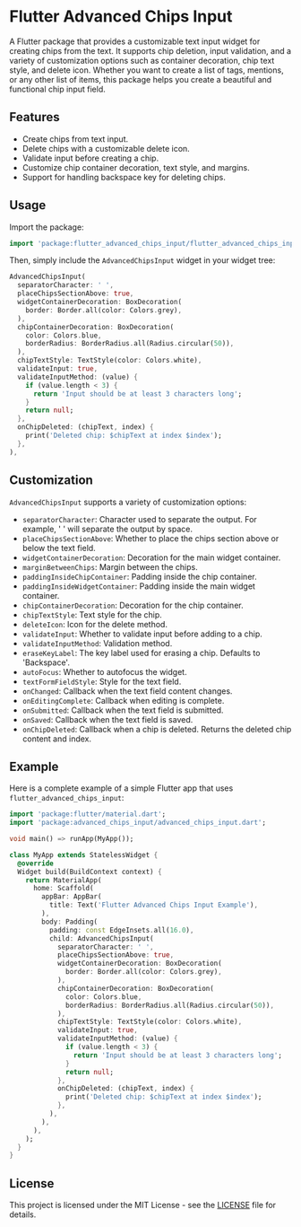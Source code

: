 # Flutter Advanced Chips Input

A Flutter package that provides a customizable text input widget for creating chips from the text. It supports chip deletion, input validation, and a variety of customization options such as container decoration, chip text style, and delete icon. Whether you want to create a list of tags, mentions, or any other list of items, this package helps you create a beautiful and functional chip input field.

## Features

- Create chips from text input.
- Delete chips with a customizable delete icon.
- Validate input before creating a chip.
- Customize chip container decoration, text style, and margins.
- Support for handling backspace key for deleting chips.

## Usage

Import the package:

```dart
import 'package:flutter_advanced_chips_input/flutter_advanced_chips_input.dart';
```

Then, simply include the `AdvancedChipsInput` widget in your widget tree:

```dart
AdvancedChipsInput(
  separatorCharacter: ' ',
  placeChipsSectionAbove: true,
  widgetContainerDecoration: BoxDecoration(
    border: Border.all(color: Colors.grey),
  ),
  chipContainerDecoration: BoxDecoration(
    color: Colors.blue,
    borderRadius: BorderRadius.all(Radius.circular(50)),
  ),
  chipTextStyle: TextStyle(color: Colors.white),
  validateInput: true,
  validateInputMethod: (value) {
    if (value.length < 3) {
      return 'Input should be at least 3 characters long';
    }
    return null;
  },
  onChipDeleted: (chipText, index) {
    print('Deleted chip: $chipText at index $index');
  },
),
```

## Customization

`AdvancedChipsInput` supports a variety of customization options:

- `separatorCharacter`: Character used to separate the output. For example, ' ' will separate the output by space.
- `placeChipsSectionAbove`: Whether to place the chips section above or below the text field.
- `widgetContainerDecoration`: Decoration for the main widget container.
- `marginBetweenChips`: Margin between the chips.
- `paddingInsideChipContainer`: Padding inside the chip container.
- `paddingInsideWidgetContainer`: Padding inside the main widget container.
- `chipContainerDecoration`: Decoration for the chip container.
- `chipTextStyle`: Text style for the chip.
- `deleteIcon`: Icon for the delete method.
- `validateInput`: Whether to validate input before adding to a chip.
- `validateInputMethod`: Validation method.
- `eraseKeyLabel`: The key label used for erasing a chip. Defaults to 'Backspace'.
- `autoFocus`: Whether to autofocus the widget.
- `textFormFieldStyle`: Style for the text field.
- `onChanged`: Callback when the text field content changes.
- `onEditingComplete`: Callback when editing is complete.
- `onSubmitted`: Callback when the text field is submitted.
- `onSaved`: Callback when the text field is saved.
- `onChipDeleted`: Callback when a chip is deleted. Returns the deleted chip content and index.

## Example

Here is a complete example of a simple Flutter app that uses `flutter_advanced_chips_input`:

```dart
import 'package:flutter/material.dart';
import 'package:advanced_chips_input/advanced_chips_input.dart';

void main() => runApp(MyApp());

class MyApp extends StatelessWidget {
  @override
  Widget build(BuildContext context) {
    return MaterialApp(
      home: Scaffold(
        appBar: AppBar(
          title: Text('Flutter Advanced Chips Input Example'),
        ),
        body: Padding(
          padding: const EdgeInsets.all(16.0),
          child: AdvancedChipsInput(
            separatorCharacter: ' ',
            placeChipsSectionAbove: true,
            widgetContainerDecoration: BoxDecoration(
              border: Border.all(color: Colors.grey),
            ),
            chipContainerDecoration: BoxDecoration(
              color: Colors.blue,
              borderRadius: BorderRadius.all(Radius.circular(50)),
            ),
            chipTextStyle: TextStyle(color: Colors.white),
            validateInput: true,
            validateInputMethod: (value) {
              if (value.length < 3) {
                return 'Input should be at least 3 characters long';
              }
              return null;
            },
            onChipDeleted: (chipText, index) {
              print('Deleted chip: $chipText at index $index');
            },
          ),
        ),
      ),
    );
  }
}
```

## License

This project is licensed under the MIT License - see the [LICENSE](LICENSE) file for details.
